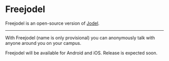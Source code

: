 # Freejodel
Freejodel is an open-source version of [Jodel](https://jodel-app.com).

- - -
With Freejodel (name is only provisional) you can anonymously talk with anyone around you on your campus.

Freejodel will be available for Android and iOS. Release is expected soon.
